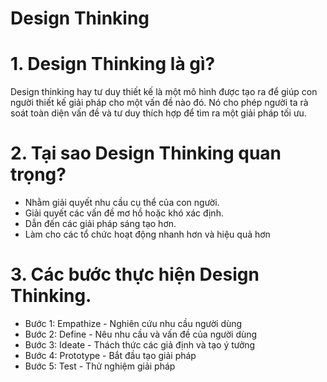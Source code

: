 # Design Thinking

# 1. Design Thinking là gì?
Design thinking hay tư duy thiết kế là một mô hình được tạo ra để giúp con người thiết kế giải pháp cho một vấn đề nào đó. Nó cho phép người ta rà soát toàn diện vấn đề và tư duy thích hợp để tìm ra một giải pháp tối ưu.
# 2. Tại sao Design Thinking quan trọng?
- Nhằm giải quyết nhu cầu cụ thể của con người.
- Giải quyết các vấn đề mơ hồ hoặc khó xác định.
- Dẫn đến các giải pháp sáng tạo hơn.
- Làm cho các tổ chức hoạt động nhanh hơn và hiệu quả hơn

# 3. Các bước thực hiện Design Thinking.
- Bước 1: Empathize - Nghiên cứu nhu cầu người dùng
- Bước 2: Define - Nêu nhu cầu và vấn đề của người dùng
- Bước 3: Ideate - Thách thức các giả định và tạo ý tưởng
- Bước 4: Prototype - Bắt đầu tạo giải pháp
- Bước 5: Test - Thử nghiệm giải pháp
